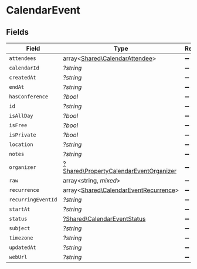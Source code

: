 # CalendarEvent


## Fields

| Field                                                                                           | Type                                                                                            | Required                                                                                        | Description                                                                                     |
| ----------------------------------------------------------------------------------------------- | ----------------------------------------------------------------------------------------------- | ----------------------------------------------------------------------------------------------- | ----------------------------------------------------------------------------------------------- |
| `attendees`                                                                                     | array<[Shared\CalendarAttendee](../../Models/Shared/CalendarAttendee.md)>                       | :heavy_minus_sign:                                                                              | N/A                                                                                             |
| `calendarId`                                                                                    | *?string*                                                                                       | :heavy_minus_sign:                                                                              | N/A                                                                                             |
| `createdAt`                                                                                     | *?string*                                                                                       | :heavy_minus_sign:                                                                              | N/A                                                                                             |
| `endAt`                                                                                         | *?string*                                                                                       | :heavy_minus_sign:                                                                              | N/A                                                                                             |
| `hasConference`                                                                                 | *?bool*                                                                                         | :heavy_minus_sign:                                                                              | N/A                                                                                             |
| `id`                                                                                            | *?string*                                                                                       | :heavy_minus_sign:                                                                              | N/A                                                                                             |
| `isAllDay`                                                                                      | *?bool*                                                                                         | :heavy_minus_sign:                                                                              | N/A                                                                                             |
| `isFree`                                                                                        | *?bool*                                                                                         | :heavy_minus_sign:                                                                              | N/A                                                                                             |
| `isPrivate`                                                                                     | *?bool*                                                                                         | :heavy_minus_sign:                                                                              | N/A                                                                                             |
| `location`                                                                                      | *?string*                                                                                       | :heavy_minus_sign:                                                                              | N/A                                                                                             |
| `notes`                                                                                         | *?string*                                                                                       | :heavy_minus_sign:                                                                              | N/A                                                                                             |
| `organizer`                                                                                     | [?Shared\PropertyCalendarEventOrganizer](../../Models/Shared/PropertyCalendarEventOrganizer.md) | :heavy_minus_sign:                                                                              | N/A                                                                                             |
| `raw`                                                                                           | array<string, *mixed*>                                                                          | :heavy_minus_sign:                                                                              | N/A                                                                                             |
| `recurrence`                                                                                    | array<[Shared\CalendarEventRecurrence](../../Models/Shared/CalendarEventRecurrence.md)>         | :heavy_minus_sign:                                                                              | N/A                                                                                             |
| `recurringEventId`                                                                              | *?string*                                                                                       | :heavy_minus_sign:                                                                              | N/A                                                                                             |
| `startAt`                                                                                       | *?string*                                                                                       | :heavy_minus_sign:                                                                              | N/A                                                                                             |
| `status`                                                                                        | [?Shared\CalendarEventStatus](../../Models/Shared/CalendarEventStatus.md)                       | :heavy_minus_sign:                                                                              | N/A                                                                                             |
| `subject`                                                                                       | *?string*                                                                                       | :heavy_minus_sign:                                                                              | N/A                                                                                             |
| `timezone`                                                                                      | *?string*                                                                                       | :heavy_minus_sign:                                                                              | N/A                                                                                             |
| `updatedAt`                                                                                     | *?string*                                                                                       | :heavy_minus_sign:                                                                              | N/A                                                                                             |
| `webUrl`                                                                                        | *?string*                                                                                       | :heavy_minus_sign:                                                                              | N/A                                                                                             |
